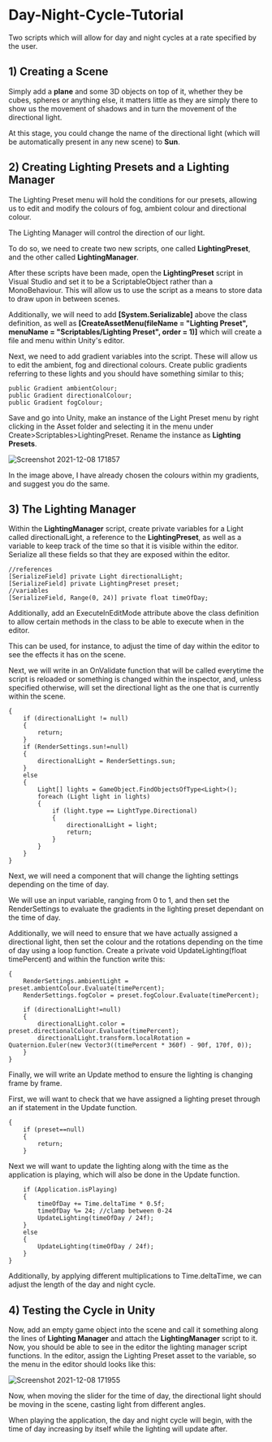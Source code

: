 # Day-Night-Cycle-Tutorial
Two scripts which will allow for day and night cycles at a rate specified by the user.

## 1) Creating a Scene

Simply add a **plane** and some 3D objects on top of it, whether they be cubes, spheres or anything else, it matters little as they are simply there to show us the movement of 
shadows and in turn the movement of the directional light.

At this stage, you could change the name of the directional light (which will be automatically present in any new scene) to **Sun**.

## 2) Creating Lighting Presets and a Lighting Manager

The Lighting Preset menu will hold the conditions for our presets, allowing us to edit and modify the colours of fog, ambient colour and directional colour.

The Lighting Manager will control the direction of our light.

To do so, we need to create two new scripts, one called **LightingPreset**, and the other called **LightingManager**.

After these scripts have been made, open the **LightingPreset** script in Visual Studio and set it to be a ScriptableObject rather than a MonoBehaviour. This will allow us to 
use the script as a means to store data to draw upon in between scenes.

Additionally, we will need to add **[System.Serializable]** above the class definition, as well as **[CreateAssetMenu(fileName = "Lighting Preset", menuName = 
"Scriptables/Lighting Preset", order = 1)]** which will create a file and menu within Unity's editor.

Next, we need to add gradient variables into the script. These will allow us to edit the ambient, fog and directional colours. Create public gradients referring to these lights
and you should have something similar to this;

    public Gradient ambientColour;
    public Gradient directionalColour;
    public Gradient fogColour;

Save and go into Unity, make an instance of the Light Preset menu by right clicking in the Asset folder and selecting it in the menu under Create>Scriptables>LightingPreset.
Rename the instance as **Lighting Presets**.

![Screenshot 2021-12-08 171857](https://user-images.githubusercontent.com/72862464/145253962-929d4935-5f98-4aa6-b65f-4ddb7b575b53.jpg)

In the image above, I have already chosen the colours within my gradients, and suggest you do the same.

## 3) The Lighting Manager

Within the **LightingManager** script, create private variables for a Light called directionalLight, a reference to the **LightingPreset**, as well as a variable to keep track
of the time so that it is visible within the editor. Serialize all these fields so that they are exposed within the editor.

    //references
    [SerializeField] private Light directionalLight;
    [SerializeField] private LightingPreset preset;
    //variables
    [SerializeField, Range(0, 24)] private float timeOfDay;
    
Additionally, add an ExecuteInEditMode attribute above the class definition to allow certain methods in the class to be able to execute when in the editor.

This can be used, for instance, to adjust the time of day within the editor to see the effects it has on the scene.

Next, we will write in an OnValidate function that will be called everytime the script is reloaded or something is changed within the inspector, and, unless specified otherwise,
will set the directional light as the one that is currently within the scene.


    {
        if (directionalLight != null)
        {
            return;
        }
        if (RenderSettings.sun!=null)
        {
            directionalLight = RenderSettings.sun;
        }
        else
        {
            Light[] lights = GameObject.FindObjectsOfType<Light>();
            foreach (Light light in lights)
            {
                if (light.type == LightType.Directional)
                {
                    directionalLight = light;
                    return;
                }
            }
        }
    }
  
  Next, we will need a component that will change the lighting settings depending on the time of day.
  
  We will use an input variable, ranging from 0 to 1, and then set the RenderSettings to evaluate the gradients in the lighting preset dependant on the time of day.
  
  Additionally, we will need to ensure that we have actually assigned a directional light, then set the colour and the rotations depending on the time of day using a 
  loop function. Create a private void UpdateLighting(float timePercent) and within the function write this:
  
    {
        RenderSettings.ambientLight = preset.ambientColour.Evaluate(timePercent);
        RenderSettings.fogColor = preset.fogColour.Evaluate(timePercent);

        if (directionalLight!=null)
        {
            directionalLight.color = preset.directionalColour.Evaluate(timePercent);
            directionalLight.transform.localRotation = Quaternion.Euler(new Vector3((timePercent * 360f) - 90f, 170f, 0));
        }
    }
  
  Finally, we will write an Update method to ensure the lighting is changing frame by frame.
  
  First, we will want to check that we have assigned a lighting preset through an if statement in the Update function.
  
    {
        if (preset==null)
        {
            return;
        }
  
  Next we will want to update the lighting along with the time as the application is playing, which will also be done in the Update function.
  
        if (Application.isPlaying)
        {
            timeOfDay += Time.deltaTime * 0.5f;
            timeOfDay %= 24; //clamp between 0-24
            UpdateLighting(timeOfDay / 24f);
        }
        else
        {
            UpdateLighting(timeOfDay / 24f);
        }
    }
  
  Additionally, by applying different multiplications to Time.deltaTime, we can adjust the length of the day and night cycle.
  
  ## 4) Testing the Cycle in Unity
  
  Now, add an empty game object into the scene and call it something along the lines of **Lighting Manager** and attach the **LightingManager** script to it. 
  Now, you should be able to see in the editor the lighting manager script functions.
  In the editor, assign the Lighting Preset asset to the variable, so the menu in the editor should looks like this:
    
![Screenshot 2021-12-08 171955](https://user-images.githubusercontent.com/72862464/145253993-3bf68b68-8a22-422a-814e-978bd0c37981.jpg)

  Now, when moving the slider for the time of day, the directional light should be moving in the scene, casting light from different angles.
  
  When playing the application, the day and night cycle will begin, with the time of day increasing by itself while the lighting will update after.
